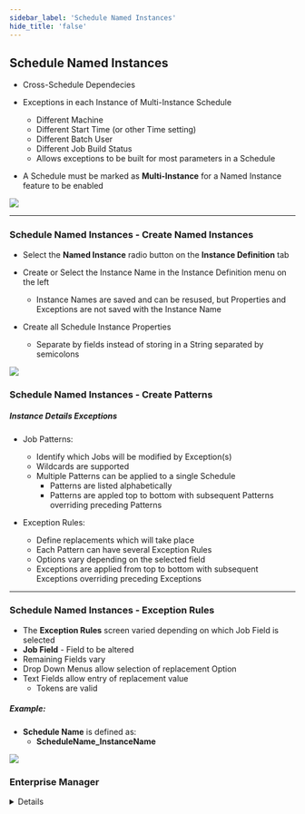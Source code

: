 ```yaml
---
sidebar_label: 'Schedule Named Instances'
hide_title: 'false'
---
```


## Schedule Named Instances

* Cross-Schedule Dependecies
* Exceptions in each Instance of Multi-Instance Schedule
    * Different Machine
    * Different Start Time (or other Time setting)
    * Different Batch User
    * Different Job Build Status
    * Allows exceptions to be built for most parameters in a Schedule

* A Schedule must be marked as **Multi-Instance** for a Named Instance feature to be enabled

![](../static/imgadvanced/Multi_Instance_Schedule_Adv_SM.png) 

---

### Schedule Named Instances - Create Named Instances

* Select the **Named Instance** radio button on the **Instance Definition** tab

* Create or Select the Instance Name in the Instance Definition menu on the left
    * Instance Names are saved and can be resused, but Properties and Exceptions are not saved with the Instance Name
* Create all Schedule Instance Properties
    * Separate by fields instead of storing in a String separated by semicolons

![](../static/imgadvanced/Schedule_Named_Instance_Adv_SM.png)

### Schedule Named Instances - Create Patterns

##### Instance Details Exceptions

* Job Patterns:
    * Identify which Jobs will be modified by Exception(s)
    * Wildcards are supported
    * Multiple Patterns can be applied to a single Schedule
        * Patterns are listed alphabetically
        * Patterns are appled top to bottom with subsequent Patterns overriding preceding Patterns

* Exception Rules:
    * Define replacements which will take place
    * Each Pattern can have several Exception Rules
    * Options vary depending on the selected field
    * Exceptions are applied from top to bottom with subsequent Exceptions overriding preceding Exceptions

---

### Schedule Named Instances - Exception Rules

* The **Exception Rules** screen varied depending on which Job Field is selected
* **Job Field** - Field to be altered
* Remaining Fields vary
* Drop Down Menus allow selection of replacement Option
* Text Fields allow entry of replacement value
    * Tokens are valid

##### Example:

* **Schedule Name** is defined as: 
    * **ScheduleName_InstanceName**

![](../static/imgadvanced/Named_Instance_Operations_Adv_SM.png)

### Enterprise Manager

<details>

#### Schedule Named Instances

* Cross-Schedule Dependecies
* Exceptions in each Instance of Multi-Instance Schedule
    * Different Machine
    * Different Start Time (or other Time setting)
    * Different Batch User
    * Different Job Build Status
    * Allows exceptions to be built for most parameters in a Schedule

* A Schedule must be marked as **Multi-Instance** for a Named Instance feature to be enabled

![](../static/imgadvanced/ScheduleNamedInstance.png)

---

#### Schedule Named Instances - Create Named Instances

* Select the **Named Instance** radio button on the **Instance Definition** tab

* Create or Select the Instance Name in the Instance Definition menu on the left
    * Instance Names are saved and can be resused, but Properties and Exceptions are not saved with the Instance Name
* Create all Schedule Instance Properties
    * Separate by fields instead of storing in a String separated by semicolons

![](../static/imgadvanced/NamedInstanceProperties.png)

#### Schedule Named Instances - Create Patterns

###### Instance Details Exceptions

* Job Patterns:
    * Identify which Jobs will be modified by Exception(s)
    * Wildcards are supported
    * Multiple Patterns can be applied to a single Schedule
        * Patterns are listed alphabetically
        * Patterns are appled top to bottom with subsequent Patterns overriding preceding Patterns

* Exception Rules:
    * Define replacements which will take place
    * Each Pattern can have several Exception Rules
    * Options vary depending on the selected field
    * Exceptions are applied from top to bottom with subsequent Exceptions overriding preceding Exceptions

---

#### Schedule Named Instances - Exception Rules

* The **Exception Rules** screen varied depending on which Job Field is selected
* **Job Field** - Field to be altered
* Remaining Fields vary
* Drop Down Menus allow selection of replacement Option
* Text Fields allow entry of replacement value
    * Tokens are valid

###### Example:

* **Schedule Name** is defined as: 
    * **ScheduleName_InstanceName**
* Notice the **Machines** used in each Schedule Instance
* **Delete Files** Job is skipped in the **Development Instance**

![](../static/imgadvanced/ScheduleNameExample.png)

</details>